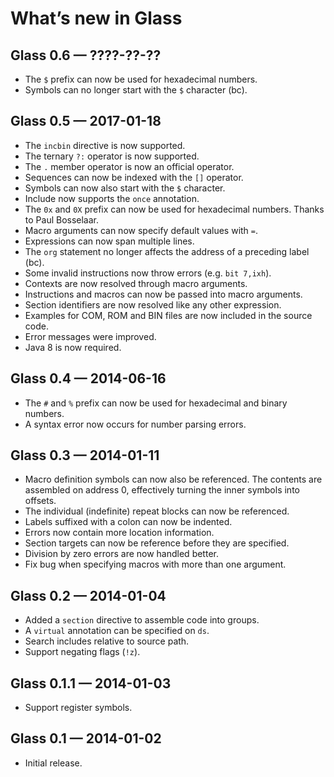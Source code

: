 What’s new in Glass
===================

Glass 0.6 — ????-??-??
----------------------

  * The `$` prefix can now be used for hexadecimal numbers.
  * Symbols can no longer start with the `$` character (bc).

Glass 0.5 — 2017-01-18
----------------------

  * The `incbin` directive is now supported.
  * The ternary `?:` operator is now supported.
  * The `.` member operator is now an official operator.
  * Sequences can now be indexed with the `[]` operator.
  * Symbols can now also start with the `$` character.
  * Include now supports the `once` annotation.
  * The `0x` and `0X` prefix can now be used for hexadecimal numbers.
    Thanks to Paul Bosselaar.
  * Macro arguments can now specify default values with `=`.
  * Expressions can now span multiple lines.
  * The `org` statement no longer affects the address of a preceding label (bc).
  * Some invalid instructions now throw errors (e.g. `bit 7,ixh`).
  * Contexts are now resolved through macro arguments.
  * Instructions and macros can now be passed into macro arguments.
  * Section identifiers are now resolved like any other expression.
  * Examples for COM, ROM and BIN files are now included in the source code.
  * Error messages were improved.
  * Java 8 is now required.

Glass 0.4 — 2014-06-16
----------------------

  * The `#` and `%` prefix can now be used for hexadecimal and binary numbers.
  * A syntax error now occurs for number parsing errors.

Glass 0.3 — 2014-01-11
----------------------

  * Macro definition symbols can now also be referenced. The contents are
    assembled on address 0, effectively turning the inner symbols into offsets.
  * The individual (indefinite) repeat blocks can now be referenced.
  * Labels suffixed with a colon can now be indented.
  * Errors now contain more location information.
  * Section targets can now be reference before they are specified.
  * Division by zero errors are now handled better.
  * Fix bug when specifying macros with more than one argument.

Glass 0.2 — 2014-01-04
----------------------

  * Added a `section` directive to assemble code into groups.
  * A `virtual` annotation can be specified on `ds`.
  * Search includes relative to source path.
  * Support negating flags (`!z`).

Glass 0.1.1 — 2014-01-03
------------------------

  * Support register symbols.

Glass 0.1 — 2014-01-02
----------------------

  * Initial release.
